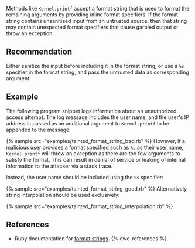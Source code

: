 Methods like `Kernel.printf` accept a format string that is used to format the remaining arguments by providing inline format specifiers. If the format string contains unsanitized input from an untrusted source, then that string may contain unexpected format specifiers that cause garbled output or throw an exception.


## Recommendation
Either sanitize the input before including it in the format string, or use a `%s` specifier in the format string, and pass the untrusted data as corresponding argument.


## Example
The following program snippet logs information about an unauthorized access attempt. The log message includes the user name, and the user's IP address is passed as an additional argument to `Kernel.printf` to be appended to the message:

{% sample src="examples/tainted_format_string_bad.rb" %}
However, if a malicious user provides a format specified such as `%s` as their user name, `Kernel.printf` will throw an exception as there are too few arguments to satisfy the format. This can result in denial of service or leaking of internal information to the attacker via a stack trace.

Instead, the user name should be included using the `%s` specifier:

{% sample src="examples/tainted_format_string_good.rb" %}
Alternatively, string interpolation should be used exclusively:

{% sample src="examples/tainted_format_string_interpolation.rb" %}

## References
* Ruby documentation for [format strings](https://docs.ruby-lang.org/en/3.1/Kernel.html#method-i-sprintf).
{% cwe-references %}
